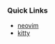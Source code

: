 ### Quick Links

- [neovim](https://github.com/dask-58/dot-files/tree/main/nvim)
- [kitty](https://github.com/dask-58/dot-files/tree/main/kitty)

